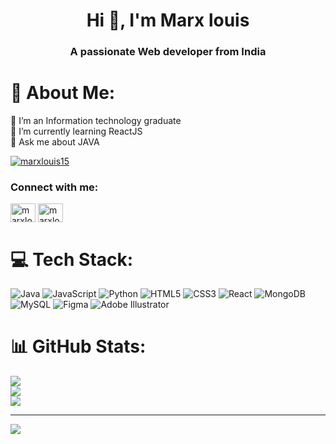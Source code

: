<h1 align="center">Hi 👋, I'm Marx louis</h1>
<h3 align="center">A passionate Web developer from India</h3>
<h1>💫 About Me:</h1> 

🔭 I’m an Information technology graduate<br>🌱 I’m currently learning ReactJS<br>💬 Ask me about JAVA<br>


<p align="left"> <a href="https://twitter.com/marxlouis15" target="blank"><img src="https://img.shields.io/twitter/follow/marxlouis15?logo=twitter&style=for-the-badge" alt="marxlouis15" /></a> </p>

<h3 align="left">Connect with me:</h3>
<p align="left">
<a href="https://twitter.com/marxlouis15" target="blank"><img align="center" src="https://raw.githubusercontent.com/rahuldkjain/github-profile-readme-generator/master/src/images/icons/Social/twitter.svg" alt="marxlouis15" height="30" width="40" /></a>
<a href="https://instagram.com/marxlouie_" target="blank"><img align="center" src="https://raw.githubusercontent.com/rahuldkjain/github-profile-readme-generator/master/src/images/icons/Social/instagram.svg" alt="marxlouie_" height="30" width="40" /></a>
</p>




# 💻 Tech Stack:
![Java](https://img.shields.io/badge/java-%23ED8B00.svg?style=for-the-badge&logo=openjdk&logoColor=white) ![JavaScript](https://img.shields.io/badge/javascript-%23323330.svg?style=for-the-badge&logo=javascript&logoColor=%23F7DF1E) ![Python](https://img.shields.io/badge/python-3670A0?style=for-the-badge&logo=python&logoColor=ffdd54) ![HTML5](https://img.shields.io/badge/html5-%23E34F26.svg?style=for-the-badge&logo=html5&logoColor=white) ![CSS3](https://img.shields.io/badge/css3-%231572B6.svg?style=for-the-badge&logo=css3&logoColor=white)  ![React](https://img.shields.io/badge/react-%2320232a.svg?style=for-the-badge&logo=react&logoColor=%2361DAFB) ![MongoDB](https://img.shields.io/badge/MongoDB-%234ea94b.svg?style=for-the-badge&logo=mongodb&logoColor=white) ![MySQL](https://img.shields.io/badge/mysql-4479A1.svg?style=for-the-badge&logo=mysql&logoColor=white) ![Figma](https://img.shields.io/badge/figma-%23F24E1E.svg?style=for-the-badge&logo=figma&logoColor=white) ![Adobe Illustrator](https://img.shields.io/badge/adobe%20illustrator-%23FF9A00.svg?style=for-the-badge&logo=adobe%20illustrator&logoColor=white)
# 📊 GitHub Stats:
![](https://github-readme-stats.vercel.app/api?username=Marxlouie&theme=highcontrast&hide_border=false&include_all_commits=true&count_private=true)<br/>
![](https://github-readme-streak-stats.herokuapp.com/?user=Marxlouie&theme=highcontrast&hide_border=false)<br/>
![](https://github-readme-stats.vercel.app/api/top-langs/?username=Marxlouie&theme=highcontrast&hide_border=false&include_all_commits=true&count_private=true&layout=compact)

---
[![](https://visitcount.itsvg.in/api?id=Marxlouie&icon=6&color=8)](https://visitcount.itsvg.in)

<!-- Proudly created with GPRM ( https://gprm.itsvg.in ) -->
